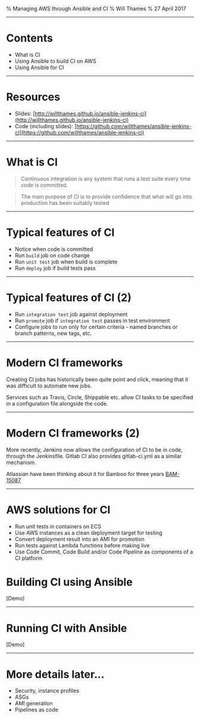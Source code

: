 % Managing AWS through Ansible and CI
% Will Thames
% 27 April 2017

---

# Contents

* What is CI
* Using Ansible to build CI on AWS
* Using Ansible for CI

---

# Resources

* Slides: [http://willthames.github.io/ansible-jenkins-ci](http://willthames.github.io/ansible-jenkins-ci)
* Code (including slides): [https://github.com/willthames/ansible-jenkins-ci](https://github.com/willthames/ansible-jenkins-ci)

---

# What is CI

> Continuous integration is any system that
> runs a test suite every time code is committed.

> The main purpose of CI is to provide confidence
> that what will go into production has been suitably
> tested

---

# Typical features of CI

* Notice when code is committed
* Run `build` job on code change
* Run `unit test` job when build is complete
* Run `deploy` job if build tests pass

---

# Typical features of CI (2)

* Run `integration test` job against deployment
* Run `promote` job if `integration test` passes in test environment
* Configure jobs to run only for certain
  criteria - named branches or branch patterns,
  new tags, etc.

---

# Modern CI frameworks

Creating CI jobs has historically been quite point and click,
meaning that it was difficult to automate new jobs.

Services such as Travis, Circle, Shippable etc. allow CI tasks to be
specified in a configuration file alongside the code.

---

# Modern CI frameworks (2)

More recently, Jenkins now allows the configuration of CI to be
in code, through the Jenkinsfile. Gitlab CI also provides
gitlab-ci.yml as a similar mechanism.

Atlassian have been thinking about it for Bamboo for
three years [BAM-15087](https://jira.atlassian.com/browse/BAM-15087)

---

# AWS solutions for CI

* Run unit tests in containers on ECS
* Use AWS instances as a clean deployment target for testing
* Convert deployment result into an AMI for promotion
* Run tests against Lambda functions before making live
* Use Code Commit, Code Build and/or Code Pipeline as
  components of a CI platform

# Building CI using Ansible

[Demo]

---

# Running CI with Ansible

[Demo]

---

# More details later...

* Security, instance profiles
* ASGs
* AMI generation
* Pipelines as code



